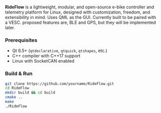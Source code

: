 **RideFlow** is a lightweight, modular, and open-source e-bike controller and telemetry platform for Linux, 
designed with customization, freedom, and extensibility in mind. Uses QML as the GUI. Currently built to be paired with a VESC.
proposed features are, BLE and GPS, but they will be implemented later.


### Prerequisites

- Qt 6.5+ (`qtdeclarative`, `qtquick`, `qtshapes`, etc.)
- C++ compiler with C++17 support
- Linux with SocketCAN enabled

### Build & Run

```bash
git clone https://github.com/yourname/RideFlow.git
cd RideFlow
mkdir build && cd build
cmake ..
make
./RideFlow
